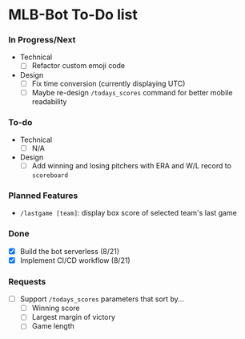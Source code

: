 # MLB-Bot To-Do list
### In Progress/Next
- Technical
    - [ ] Refactor custom emoji code
- Design
    - [ ] Fix time conversion (currently displaying UTC)
    - [ ] Maybe re-design `/todays_scores` command for better mobile readability
### To-do
- Technical
    - [ ] N/A
- Design
    - [ ] Add winning and losing pitchers with ERA and W/L record to `scoreboard`
### Planned Features
- `/lastgame [team]`: display box score of selected team's last game 
### Done
- [x] Build the bot serverless (8/21)
- [x] Implement CI/CD workflow (8/21)
### Requests
- [ ] Support `/todays_scores` parameters that sort by...
    - [ ] Winning score
    - [ ] Largest margin of victory
    - [ ] Game length